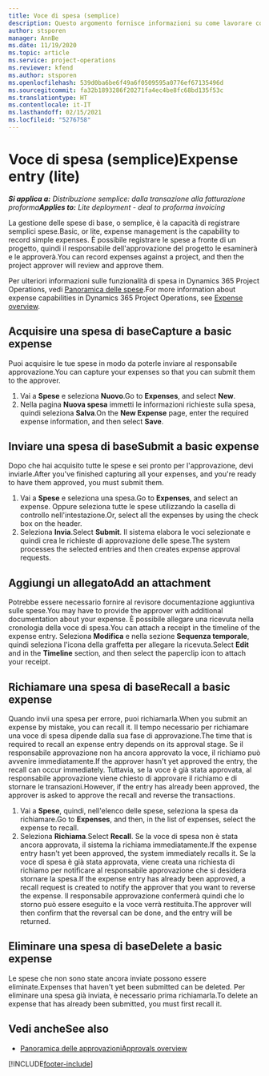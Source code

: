 ```yaml
---
title: Voce di spesa (semplice)
description: Questo argomento fornisce informazioni su come lavorare con le voci di spesa in una distribuzione semplice.
author: stsporen
manager: AnnBe
ms.date: 11/19/2020
ms.topic: article
ms.service: project-operations
ms.reviewer: kfend
ms.author: stsporen
ms.openlocfilehash: 539d0ba6be6f49a6f0509595a0776ef67135496d
ms.sourcegitcommit: fa32b1893286f20271fa4ec4be8fc68bd135f53c
ms.translationtype: HT
ms.contentlocale: it-IT
ms.lasthandoff: 02/15/2021
ms.locfileid: "5276758"
---
```

# <a name="expense-entry-lite"></a><span data-ttu-id="840c0-103">Voce di spesa (semplice)</span><span class="sxs-lookup"><span data-stu-id="840c0-103">Expense entry (lite)</span></span>

<span data-ttu-id="840c0-104">_**Si applica a:** Distribuzione semplice: dalla transazione alla fatturazione proforma_</span><span class="sxs-lookup"><span data-stu-id="840c0-104">_**Applies to:** Lite deployment - deal to proforma invoicing_</span></span>

<span data-ttu-id="840c0-105">La gestione delle spese di base, o semplice, è la capacità di registrare semplici spese.</span><span class="sxs-lookup"><span data-stu-id="840c0-105">Basic, or lite, expense management is the capability to record simple expenses.</span></span> <span data-ttu-id="840c0-106">È possibile registrare le spese a fronte di un progetto, quindi il responsabile dell'approvazione del progetto le esaminerà e le approverà.</span><span class="sxs-lookup"><span data-stu-id="840c0-106">You can record expenses against a project, and then the project approver will review and approve them.</span></span>

<span data-ttu-id="840c0-107">Per ulteriori informazioni sulle funzionalità di spesa in Dynamics 365 Project Operations, vedi [Panoramica delle spese](expense-overview.md).</span><span class="sxs-lookup"><span data-stu-id="840c0-107">For more information about expense capabilities in Dynamics 365 Project Operations, see [Expense overview](expense-overview.md).</span></span>

## <a name="capture-a-basic-expense"></a><span data-ttu-id="840c0-108">Acquisire una spesa di base</span><span class="sxs-lookup"><span data-stu-id="840c0-108">Capture a basic expense</span></span>

<span data-ttu-id="840c0-109">Puoi acquisire le tue spese in modo da poterle inviare al responsabile approvazione.</span><span class="sxs-lookup"><span data-stu-id="840c0-109">You can capture your expenses so that you can submit them to the approver.</span></span>

1. <span data-ttu-id="840c0-110">Vai a **Spese** e seleziona **Nuovo**.</span><span class="sxs-lookup"><span data-stu-id="840c0-110">Go to **Expenses**, and select **New**.</span></span>
2. <span data-ttu-id="840c0-111">Nella pagina **Nuova spesa** immetti le informazioni richieste sulla spesa, quindi seleziona **Salva**.</span><span class="sxs-lookup"><span data-stu-id="840c0-111">On the **New Expense** page, enter the required expense information, and then select **Save**.</span></span>

## <a name="submit-a-basic-expense"></a><span data-ttu-id="840c0-112">Inviare una spesa di base</span><span class="sxs-lookup"><span data-stu-id="840c0-112">Submit a basic expense</span></span>

<span data-ttu-id="840c0-113">Dopo che hai acquisito tutte le spese e sei pronto per l'approvazione, devi inviarle.</span><span class="sxs-lookup"><span data-stu-id="840c0-113">After you've finished capturing all your expenses, and you're ready to have them approved, you must submit them.</span></span>

1. <span data-ttu-id="840c0-114">Vai a **Spese** e seleziona una spesa.</span><span class="sxs-lookup"><span data-stu-id="840c0-114">Go to **Expenses**, and select an expense.</span></span> <span data-ttu-id="840c0-115">Oppure seleziona tutte le spese utilizzando la casella di controllo nell'intestazione.</span><span class="sxs-lookup"><span data-stu-id="840c0-115">Or, select all the expenses by using the check box on the header.</span></span>
2. <span data-ttu-id="840c0-116">Seleziona **Invia**.</span><span class="sxs-lookup"><span data-stu-id="840c0-116">Select **Submit**.</span></span> <span data-ttu-id="840c0-117">Il sistema elabora le voci selezionate e quindi crea le richieste di approvazione delle spese.</span><span class="sxs-lookup"><span data-stu-id="840c0-117">The system processes the selected entries and then creates expense approval requests.</span></span>

## <a name="add-an-attachment"></a><span data-ttu-id="840c0-118">Aggiungi un allegato</span><span class="sxs-lookup"><span data-stu-id="840c0-118">Add an attachment</span></span>

<span data-ttu-id="840c0-119">Potrebbe essere necessario fornire al revisore documentazione aggiuntiva sulle spese.</span><span class="sxs-lookup"><span data-stu-id="840c0-119">You may have to provide the approver with additional documentation about your expense.</span></span> <span data-ttu-id="840c0-120">È possibile allegare una ricevuta nella cronologia della voce di spesa.</span><span class="sxs-lookup"><span data-stu-id="840c0-120">You can attach a receipt in the timeline of the expense entry.</span></span> <span data-ttu-id="840c0-121">Seleziona **Modifica** e nella sezione **Sequenza temporale**, quindi seleziona l'icona della graffetta per allegare la ricevuta.</span><span class="sxs-lookup"><span data-stu-id="840c0-121">Select **Edit** and in the **Timeline** section, and then select the paperclip icon to attach your receipt.</span></span>

## <a name="recall-a-basic-expense"></a><span data-ttu-id="840c0-122">Richiamare una spesa di base</span><span class="sxs-lookup"><span data-stu-id="840c0-122">Recall a basic expense</span></span>

<span data-ttu-id="840c0-123">Quando invii una spesa per errore, puoi richiamarla.</span><span class="sxs-lookup"><span data-stu-id="840c0-123">When you submit an expense by mistake, you can recall it.</span></span> <span data-ttu-id="840c0-124">Il tempo necessario per richiamare una voce di spesa dipende dalla sua fase di approvazione.</span><span class="sxs-lookup"><span data-stu-id="840c0-124">The time that is required to recall an expense entry depends on its approval stage.</span></span>  <span data-ttu-id="840c0-125">Se il responsabile approvazione non ha ancora approvato la voce, il richiamo può avvenire immediatamente.</span><span class="sxs-lookup"><span data-stu-id="840c0-125">If the approver hasn't yet approved the entry, the recall can occur immediately.</span></span> <span data-ttu-id="840c0-126">Tuttavia, se la voce è già stata approvata, al responsabile approvazione viene chiesto di approvare il richiamo e di stornare le transazioni.</span><span class="sxs-lookup"><span data-stu-id="840c0-126">However, if the entry has already been approved, the approver is asked to approve the recall and reverse the transactions.</span></span>

1. <span data-ttu-id="840c0-127">Vai a **Spese**, quindi, nell'elenco delle spese, seleziona la spesa da richiamare.</span><span class="sxs-lookup"><span data-stu-id="840c0-127">Go to **Expenses**, and then, in the list of expenses, select the expense to recall.</span></span>
2. <span data-ttu-id="840c0-128">Seleziona **Richiama**.</span><span class="sxs-lookup"><span data-stu-id="840c0-128">Select **Recall**.</span></span> <span data-ttu-id="840c0-129">Se la voce di spesa non è stata ancora approvata, il sistema la richiama immediatamente.</span><span class="sxs-lookup"><span data-stu-id="840c0-129">If the expense entry hasn't yet been approved, the system immediately recalls it.</span></span> <span data-ttu-id="840c0-130">Se la voce di spesa è già stata approvata, viene creata una richiesta di richiamo per notificare al responsabile approvazione che si desidera stornare la spesa.</span><span class="sxs-lookup"><span data-stu-id="840c0-130">If the expense entry has already been approved, a recall request is created to notify the approver that you want to reverse the expense.</span></span> <span data-ttu-id="840c0-131">Il responsabile approvazione confermerà quindi che lo storno può essere eseguito e la voce verrà restituita.</span><span class="sxs-lookup"><span data-stu-id="840c0-131">The approver will then confirm that the reversal can be done, and the entry will be returned.</span></span>

## <a name="delete-a-basic-expense"></a><span data-ttu-id="840c0-132">Eliminare una spesa di base</span><span class="sxs-lookup"><span data-stu-id="840c0-132">Delete a basic expense</span></span>

<span data-ttu-id="840c0-133">Le spese che non sono state ancora inviate possono essere eliminate.</span><span class="sxs-lookup"><span data-stu-id="840c0-133">Expenses that haven't yet been submitted can be deleted.</span></span> <span data-ttu-id="840c0-134">Per eliminare una spesa già inviata, è necessario prima richiamarla.</span><span class="sxs-lookup"><span data-stu-id="840c0-134">To delete an expense that has already been submitted, you must first recall it.</span></span>

## <a name="see-also"></a><span data-ttu-id="840c0-135">Vedi anche</span><span class="sxs-lookup"><span data-stu-id="840c0-135">See also</span></span>

- [<span data-ttu-id="840c0-136">Panoramica delle approvazioni</span><span class="sxs-lookup"><span data-stu-id="840c0-136">Approvals overview</span></span>](../approvals/approvals-overview.md)


[!INCLUDE[footer-include](../includes/footer-banner.md)]